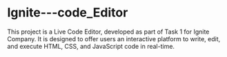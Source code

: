 # Ignite---code_Editor
This project is a Live Code Editor, developed as part of Task 1 for Ignite Company. It is designed to offer users an interactive platform to write, edit, and execute HTML, CSS, and JavaScript code in real-time.
